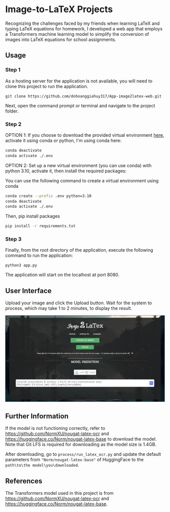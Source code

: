 # Image-to-LaTeX Projects
Recognizing the challenges faced by my friends when learning LaTeX and typing LaTeX equations for homework, I developed a web app that employs a Transformers machine learning model to simplify the conversion of images into LaTeX equations for school assignments.

## Usage

### Step 1

As a hosting server for the application is not available, you will need to clone this project to run the application.

```
git clone https://github.com/dohoanggiahuy317/App-image2latex-web.git
```

Next, open the command prompt or terminal and navigate to the project folder.

### Step 2

OPTION 1: If you choose to download the provided virtual environment [here](https://drive.google.com/drive/folders/14d0XrAmrnC_ruaK02Q0ZzScz7QBgKYu1?usp=drive_link), activate it using conda or python, I'm using conda here:

```bash
conda deactivate
conda activate ./.env
```

OPTION 2: Set up a new virtual environment (you can use conda) with python 3.10, activate it, then install the required packages:

You can use the following command to create a virtual environment using conda

```bash
conda create --prefix .env python=3.10
conda deactivate
conda activate ./.env
```

Then, pip install packages

```bash
pip install -r requirements.txt
```

### Step 3

Finally, from the root directory of the application, execute the following command to run the application:

```
python3 app.py
```

The application will start on the localhost at port 8080.

## User Interface

Upload your image and click the Upload button. Wait for the system to process, which may take 1 to 2 minutes, to display the result.

![Alt text](<static/images/image demo.png>)

## Further Information

If the model is not functioning correctly, refer to https://github.com/NormXU/nougat-latex-ocr and https://huggingface.co/Norm/nougat-latex-base to download the model. Note that Git LFS is required for downloading as the model size is 1.4GB.

After downloading, go to `process/run_latex_ocr.py` and update the default parameters from `"Norm/nougat-latex-base"` of HuggingFace to the `path\to\the model\you\downloaded`.

## References
The Transformers model used in this project is from https://github.com/NormXU/nougat-latex-ocr and https://huggingface.co/Norm/nougat-latex-base.
